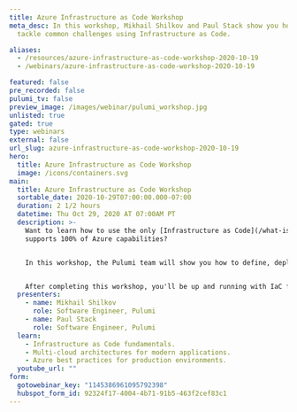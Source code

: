 ```yaml
---
title: Azure Infrastructure as Code Workshop
meta_desc: In this workshop, Mikhail Shilkov and Paul Stack show you how to
  tackle common challenges using Infrastructure as Code.

aliases:
  - /resources/azure-infrastructure-as-code-workshop-2020-10-19
  - /webinars/azure-infrastructure-as-code-workshop-2020-10-19

featured: false
pre_recorded: false
pulumi_tv: false
preview_image: /images/webinar/pulumi_workshop.jpg
unlisted: true
gated: true
type: webinars
external: false
url_slug: azure-infrastructure-as-code-workshop-2020-10-19
hero:
  title: Azure Infrastructure as Code Workshop
  image: /icons/containers.svg
main:
  title: Azure Infrastructure as Code Workshop
  sortable_date: 2020-10-29T07:00:00.000-07:00
  duration: 2 1/2 hours
  datetime: Thu Oct 29, 2020 AT 07:00AM PT
  description: >-
    Want to learn how to use the only [Infrastructure as Code](/what-is/what-is-infrastructure-as-code/) (IaC) tool that
    supports 100% of Azure capabilities?


    In this workshop, the Pulumi team will show you how to define, deploy and manage Azure resources using Infrastructure as Code through a series of hands-on labs. The techniques work for any cloud -- Azure, AWS, and GCP. You'll be able to leverage your favorite languages including Python, Go, JavaScript, TypeScript, and C# instead of YAML or domain-specific languages.


    After completing this workshop, you'll be up and running with IaC fundamentals, modern application architectures across many clouds, and best-practices that are ready for production environments. You'll also be ready to empower your development teams to be more productive -- continuously deploying both their applications and infrastructure.
  presenters:
    - name: Mikhail Shilkov
      role: Software Engineer, Pulumi
    - name: Paul Stack
      role: Software Engineer, Pulumi
  learn:
    - Infrastructure as Code fundamentals.
    - Multi-cloud architectures for modern applications.
    - Azure best practices for production environments.
  youtube_url: ""
form:
  gotowebinar_key: "1145386961095792398"
  hubspot_form_id: 92324f17-4004-4b71-91b5-463f2cef83c1
---
```

